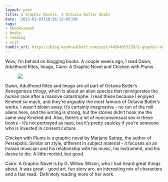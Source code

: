 ```yaml
---
layout: post
title: 2 Graphic Novels, 3 Octavia Butler Books
date: '2013-03-03T20:26:13-05:00'
tags:
- 5booksaweek
- books
- reading
- scif
tumblr_url: https://blog.kendraalbert.com/post/44504955159/2-graphic-novels-3-octavia-butler-books
---
```

Wow, I’m behind on blogging books. A couple weeks ago, I read Dawn, Adulthood Rites, Imago, Cairo: A Graphic Novel and Chicken with Plums<figure class="tmblr-full" data-orig-height="146" data-orig-width="500"><img src="https://66.media.tumblr.com/754979f08e514fed2cd647e8afd44d12/135a7976a4714971-65/s540x810/9d695e7a7a14b6b14af3de95726f45e46e3775e2.png" data-orig-height="146" data-orig-width="500"></figure>

<!-- more -->Dawn, Adulthood Rites and Imago are all part of Octavia Butler’s Xenogenesis trilogy, which is about an alien species that reinvigorates the human race after a massive catastrophe. I read these because I enjoyed Kindred so much, and they’re arguably the most famous of Octavia Butler’s works. I wasn’t blown away. It’s certainly imaginative - no run of the mill aliens here, and the writing is strong, but the stories didn’t hook me the same way Kindred did. Also, there’s a lot of nonconsensual sex in these books - it’s not portrayed as rape, but it’s pretty squicky if you’re someone who is invested in consent culture.

Chicken with Plums is a graphic novel by Marjane Satrap, the author of Persepolis. Similar art style, different in subject material - it focuses on an Iranian musician and his relationship with his music, his instrument, and his desire to die. A little morbid, but good.&nbsp;

Cairo: A Graphic Novel is by G. Willow Wilson, who I had heard great things about. It was great - good art, fun story arc, an interesting mix of characters and a fast read. &nbsp;Definitely reading more of her work.

